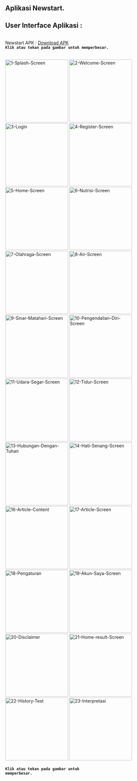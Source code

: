 ## Aplikasi Newstart.
## User Interface Aplikasi :
</br>
Newstart APK : <a href="https://www.mediafire.com/file/9mu27469elh9tev/Newstart.apk/file" target="_blank">Download APK</a>
</br>
<strong><code>Klik atau tekan pada gambar untuk memperbesar.</code></strong></br></br>

<a href="https://ibb.co/9tQ1pzQ"><img src="https://i.ibb.co/RyRsgZR/1-Splash-Screen.png" alt="1-Splash-Screen" border="0" width="200"></a>
<a href="https://ibb.co/VWRGW8D"><img src="https://i.ibb.co/svn4vrQ/2-Welcome-Screen.png" alt="2-Welcome-Screen" border="0" width="200"></a>
<a href="https://ibb.co/KmjQtpD"><img src="https://i.ibb.co/JCRbYwq/3-Login.png" alt="3-Login" border="0" width="200"></a>
<a href="https://ibb.co/zPWVxB3"><img src="https://i.ibb.co/WBNv5Mr/4-Register-Screen.png" alt="4-Register-Screen" border="0" width="200"></a>
<a href="https://ibb.co/b2TcqCJ"><img src="https://i.ibb.co/yYtHGZS/5-Home-Screen.png" alt="5-Home-Screen" border="0" width="200"></a>
<a href="https://ibb.co/phcJ63w"><img src="https://i.ibb.co/CPghpn8/6-Nutrisi-Screen.png" alt="6-Nutrisi-Screen" border="0" width="200"></a>
<a href="https://ibb.co/GfDBh55"><img src="https://i.ibb.co/gb8HnRR/7-Olahraga-Screen.png" alt="7-Olahraga-Screen" border="0" width="200"></a>
<a href="https://ibb.co/kgx4BdL"><img src="https://i.ibb.co/HDVt4Jc/8-Air-Screen.png" alt="8-Air-Screen" border="0" width="200"></a>
<a href="https://ibb.co/k1VH9Ts"><img src="https://i.ibb.co/SrDsdg4/9-Sinar-Matahari-Screen.png" alt="9-Sinar-Matahari-Screen" border="0" width="200"></a>
<a href="https://ibb.co/PNSh0Jz"><img src="https://i.ibb.co/KX1qSBz/10-Pengendalian-Diri-Screen.png" alt="10-Pengendalian-Diri-Screen" border="0" width="200"></a>
<a href="https://ibb.co/SV7QLFW"><img src="https://i.ibb.co/9y3wMQz/11-Udara-Segar-Screen.png" alt="11-Udara-Segar-Screen" border="0" width="200"></a>
<a href="https://ibb.co/bH99kMQ"><img src="https://i.ibb.co/k3CCts5/12-Tidur-Screen.png" alt="12-Tidur-Screen" border="0" width="200"></a>
<a href="https://ibb.co/d6gvCJp"><img src="https://i.ibb.co/tcX6jP2/13-Hubungan-Dengan-Tuhan.png" alt="13-Hubungan-Dengan-Tuhan" border="0" width="200"></a>
<a href="https://ibb.co/4M6vNBC"><img src="https://i.ibb.co/VD7nBXb/14-Hati-Senang-Screen.png" alt="14-Hati-Senang-Screen" border="0" width="200"></a>
<a href="https://ibb.co/VqzsHML"><img src="https://i.ibb.co/wzPfJpd/16-Article-Content.png" alt="16-Article-Content" border="0" width="200"></a>
<a href="https://ibb.co/sVMqY7f"><img src="https://i.ibb.co/5RfLHZ0/17-Article-Screen.png" alt="17-Article-Screen" border="0" width="200"></a>
<a href="https://ibb.co/7SbDcmq"><img src="https://i.ibb.co/6yNShCk/18-Pengaturan.png" alt="18-Pengaturan" border="0" width="200"></a>
<a href="https://ibb.co/0DP1qbm"><img src="https://i.ibb.co/4mBCWrK/19-Akun-Saya-Screen.png" alt="19-Akun-Saya-Screen" border="0" width="200"></a>
<a href="https://ibb.co/d6rqQQP"><img src="https://i.ibb.co/P4Nn55c/20-Disclaimer.png" alt="20-Disclaimer" border="0" width="200"></a>
<a href="https://ibb.co/jZxh0ZR"><img src="https://i.ibb.co/BK7LWKN/21-Home-result-Screen.png" alt="21-Home-result-Screen" border="0" width="200"></a>
<a href="https://ibb.co/GPQTkJQ"><img src="https://i.ibb.co/88gc2Bg/22-History-Test.png" alt="22-History-Test" border="0" width="200"></a>
<a href="https://ibb.co/rdMrTMd"><img src="https://i.ibb.co/Z2KDtK2/23-Interpretasi.png" alt="23-Interpretasi" border="0" width="200"></a>
</br></br>
<strong><code>Klik atau tekan pada gambar untuk memperbesar.</code></strong>
